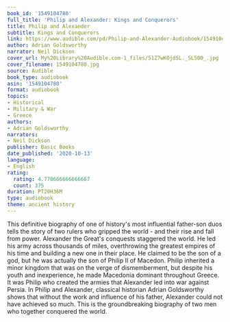 ```yaml
---
book_id: '1549104780'
full_title: 'Philip and Alexander: Kings and Conquerors'
title: Philip and Alexander
subtitle: Kings and Conquerors
link: https://www.audible.com/pd/Philip-and-Alexander-Audiobook/1549104780
author: Adrian Goldsworthy
narrator: Neil Dickson
cover_url: My%20Library%20Audible.com-1_files/51Z7wKOjdSL._SL500_.jpg
cover_filename: 1549104780.jpg
source: Audible
book_type: audiobook
asin: '1549104780'
format: audiobook
topics:
- Historical
- Military & War
- Greece
authors:
- Adrian Goldsworthy
narrators:
- Neil Dickson
publisher: Basic Books
date_published: '2020-10-13'
language:
- English
rating:
  rating: 4.770666666666667
  count: 375
duration: PT20H36M
type: audiobook
theme: ancient history
---
```

This definitive biography of one of history's most influential father-son duos tells the story of two rulers who gripped the world - and their rise and fall from power.
Alexander the Great's conquests staggered the world. He led his army across thousands of miles, overthrowing the greatest empires of his time and building a new one in their place. He claimed to be the son of a god, but he was actually the son of Philip II of Macedon.
Philip inherited a minor kingdom that was on the verge of dismemberment, but despite his youth and inexperience, he made Macedonia dominant throughout Greece. It was Philip who created the armies that Alexander led into war against Persia. In Philip and Alexander, classical historian Adrian Goldsworthy shows that without the work and influence of his father, Alexander could not have achieved so much. This is the groundbreaking biography of two men who together conquered the world.

